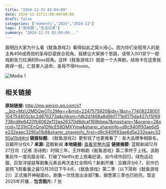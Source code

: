```yaml
---
title: "2024-12-31 02:04:09"
date: 2024-12-31T11:00:00+08:00
draft: false
categories: ["moments","2024","2024-12"]
tags: ["朋友圈","生活记录"]
summary: "2024-12-31 02:04:09..."
---
```


我明白大家为什么看《鱿鱼游戏2》看得如此之窝火闹心。因为你们全程带入的是主角456成奇勋的圣母巨婴嵌合视角。我建议大家换个思路，请带入001吴宁一那戏剧张力拉满的Boss视角。这样《鱿鱼游戏2》就是一个大爽剧，结局卡在这里我爽得一批。仁慈害人送命，圣母不得House。

![Media 1](/Moments/photos/2024-12-31/202412310204090.jpg)

## 相关链接

**原始链接:** http://mp.weixin.qq.com/s?__biz=MzU2MDQwOTc2Mw==&mid=2247575920&idx=1&sn=77408228001104754805cbc2d876273a&chksm=fdb2d1468a8d9bf771b6175da427cf5f69738cd8e6420fb6062e113aa26370d8dca1169bbea7&mpshare=1&scene=2&srcid=1231hCEnQna1DNcE58DMXYmw&sharer_shareinfo=d9c940ff93ae6d5e232eaec3290a11b8&sharer_shareinfo_first=d9c940ff93ae6d5e232eaec3290a11b8#rd
**链接标题:** 《鱿鱼游戏2》更有钱了也更难看了：各大品牌争相联名，豆瓣开分仅6.7
**来源:** 蓝鲸新闻
**本地链接:** [查看完整内容](/link_content/2024/12/2024-12-31-1/link_content/)
**链接摘要:** 蓝鲸新闻12月27日讯（记者 汤诗韵）时隔三年，王炸韩剧《鱿鱼游戏》第二季终于上线。该剧集前作一度风靡全球，打破了Netflix史上观看纪录。如今续作回归，绿色运动服、巨型洋娃娃等剧集元素会再次走红全网吗？新剧开播：豆瓣评分6.7，前作仍是网飞观看量之最12月26日下午4点，《鱿鱼游戏》第二季（以下简称《鱿鱼游戏2》）正式揭开神秘面纱。剧集一次性放出全部7集，据悉第三季也已拍完，暂定2025年开播...
**包含图片:** 7 张


